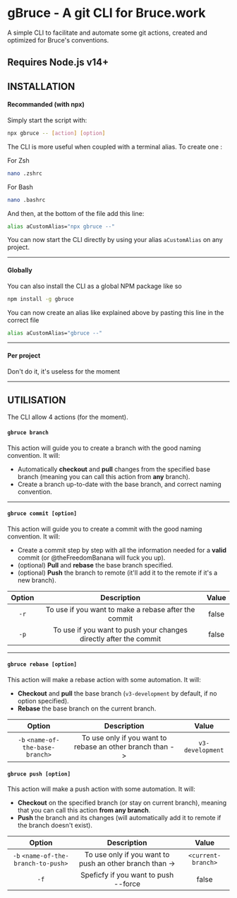 
# gBruce - A git CLI for Bruce.work

A simple CLI to facilitate and automate some git actions, created and optimized for Bruce's conventions.



## Requires Node.js v14+
## INSTALLATION

#### Recommanded (with npx)

Simply start the script with: 
```bash
npx gbruce -- [action] [option]
```

The CLI is more useful when coupled with a terminal alias. To create one :

For Zsh
```bash
nano .zshrc 
```
For Bash
```bash
nano .bashrc 
```

And then, at the bottom of the file add this line:
```bash
alias aCustomAlias="npx gbruce --"
```

You can now start the CLI directly by using your alias `aCustomAlias` on any project.

---
#### Globally

You can also install the CLI as a global NPM package like so
```bash
npm install -g gbruce
```

You can now create an alias like explained above by pasting this line in the correct file
```bash
alias aCustomAlias="gbruce --"
```
---
#### Per project

Don't do it, it's useless for the moment

---

## UTILISATION

The CLI allow 4 actions (for the moment).


#### `gbruce branch`
This action will guide you to create a branch with the good naming convention. It will:

- Automatically __checkout__ and __pull__ changes from the specified base branch (meaning you can call this action from __any__ branch).
- Create a branch up-to-date with the base branch, and correct naming convention.

---

#### `gbruce commit [option]`
This action will guide you to create a commit with the good naming convention. It will:

- Create a commit step by step with all the information needed for a __valid__ commit (or @theFreedomBanana will fuck you up).
- (optional) __Pull__ and __rebase__ the base branch specified.
- (optional) __Push__ the branch to remote (it'll add it to the remote if it's a new branch).

| Option           | Description | Value |
| :--------------: | :-----: |:-------:|
| `-r`             | To use if you want to make a rebase after the commit | false |
| `-p`             |  To use if you want to push your changes directly after the commit  | false |

---

#### `gbruce rebase [option]`

This action will make a rebase action with some automation. It will:

- __Checkout__ and __pull__ the base branch (`v3-development` by default, if no option specified).
- __Rebase__ the base branch on the current branch.

| Option           | Description | Value |
| :--------------: | :-----: |:-------:|
| `-b` `<name-of-the-base-branch>`| To use only if you want to rebase an other branch than -> | `v3-development` |

#### `gbruce push [option]`

This action will make a push action with some automation. It will:

- __Checkout__ on the specified branch (or stay on current branch), meaning that you can call this action __from any branch__.
- __Push__ the branch and its changes (will automatically add it to remote if the branch doesn't exist).

| Option           | Description | Value |
| :--------------: | :-----: |:-------:|
| `-b` `<name-of-the-branch-to-push>`| To use only if you want to push an other branch than -> | `<current-branch>` |
| `-f`| Speficfy if you want to push --force | false |